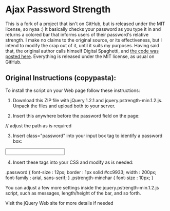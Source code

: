 # Ajax Password Strength
This is a fork of a project that isn't on GitHub, but is released under the MIT license, so nyaa :)
It basically checks your password as you type it in and returns a colored bar that informs users of their password's relative strength.
I make no claims to the original source, or its effectiveness, but I intend to modify the crap out of it, until it suits my purposes.
Having said that, the original author calls himself Digital Spaghetti, and [the code was posted here](http://bit.ly/xR5pIa).
Everything is released under the MIT license, as usual on GitHub.


## Original Instructions (copypasta):
To install the script on your Web page follow these instructions:

1) Download this ZIP file with jQuery 1.2.1 and jquery.pstrength-min.1.2.js. Unpack the files and upload both to your server.

2) Insert this anywhere before the password field on the page:

<script type="text/javascript" src="js/jquery.js"></script>  // adjust the path as is required
<script type="text/javascript" src="js/jquery.pstrength-min.1.2.js">
</script>
<script type="text/javascript">
$(function() {
$('.password').pstrength();
});
</script>

3) Insert class="password" into your input box tag to identify a password box:

<INPUT class="password" type=password name="Password">

4) Insert these tags into your CSS and modify as is needed:

.password {
font-size : 12px;
border : 1px solid #cc9933;
width : 200px;
font-family : arial, sans-serif;
}
.pstrength-minchar {
font-size : 10px;
}

You can adjust a few more settings inside the jquery.pstrength-min.1.2.js script, such as messages, length/height of the bar, and so forth.


Visit the jQuery Web site for more details if needed
